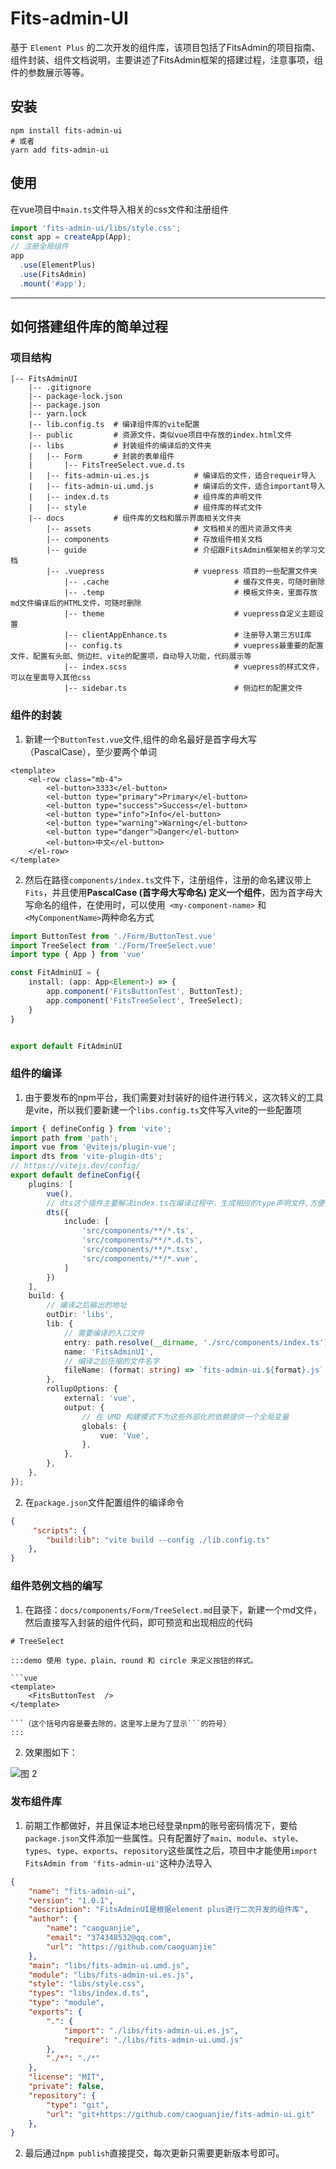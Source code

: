 # Fits-admin-UI

基于 `Element Plus` 的二次开发的组件库，该项目包括了FitsAdmin的项目指南、组件封装、组件文档说明，主要讲述了FitsAdmin框架的搭建过程，注意事项，组件的参数展示等等。


## 安装

```shell
npm install fits-admin-ui
# 或者
yarn add fits-admin-ui
```

## 使用
在vue项目中`main.ts`文件导入相关的css文件和注册组件

```ts
import 'fits-admin-ui/libs/style.css';
const app = createApp(App);
// 注册全局组件
app
  .use(ElementPlus)
  .use(FitsAdmin)
  .mount('#app');
```

------

## 如何搭建组件库的简单过程

### 项目结构
```
|-- FitsAdminUI
    |-- .gitignore
    |-- package-lock.json
    |-- package.json
    |-- yarn.lock
    |-- lib.config.ts  # 编译组件库的vite配置
    |-- public         # 资源文件，类似vue项目中存放的index.html文件
    |-- libs           # 封装组件的编译后的文件夹
    |   |-- Form       # 封装的表单组件
    |       |-- FitsTreeSelect.vue.d.ts
    |   |-- fits-admin-ui.es.js          # 编译后的文件，适合requeir导入
    |   |-- fits-admin-ui.umd.js         # 编译后的文件，适合important导入
    |   |-- index.d.ts                   # 组件库的声明文件
    |   |-- style                        # 组件库的样式文件
    |-- docs           # 组件库的文档和展示界面相关文件夹
        |-- assets                       # 文档相关的图片资源文件夹
        |-- components                   # 存放组件相关文档
        |-- guide                        # 介绍跟FitsAdmin框架相关的学习文档
        |-- .vuepress                    # vuepress 项目的一些配置文件夹
            |-- .cache                            # 缓存文件夹，可随时删除
            |-- .temp                             # 模板文件夹，里面存放md文件编译后的HTML文件，可随时删除
            |-- theme                             # vuepress自定义主题设置
            |-- clientAppEnhance.ts               # 注册导入第三方UI库
            |-- config.ts                         # vuepress最重要的配置文件，配置有头部、侧边栏、vite的配置项，自动导入功能，代码展示等
            |-- index.scss                        # vuepress的样式文件，可以在里面导入其他css
            |-- sidebar.ts                        # 侧边栏的配置文件 
```

### 组件的封装

1. 新建一个`ButtonTest.vue`文件,组件的命名最好是首字母大写（PascalCase），至少要两个单词

```vue
<template>
    <el-row class="mb-4">
        <el-button>3333</el-button>
        <el-button type="primary">Primary</el-button>
        <el-button type="success">Success</el-button>
        <el-button type="info">Info</el-button>
        <el-button type="warning">Warning</el-button>
        <el-button type="danger">Danger</el-button>
        <el-button>中文</el-button>
    </el-row>
</template>
```


2. 然后在路径`components/index.ts`文件下，注册组件，注册的命名建议带上`Fits`，并且使用**PascalCase (首字母大写命名) 定义一个组件**，因为首字母大写命名的组件，在使用时，可以使用` <my-component-name>` 和 `<MyComponentName>`两种命名方式

```ts
import ButtonTest from './Form/ButtonTest.vue'
import TreeSelect from './Form/TreeSelect.vue'
import type { App } from 'vue'

const FitAdminUI = {
    install: (app: App<Element>) => {
        app.component('FitsButtonTest', ButtonTest);
        app.component('FitsTreeSelect', TreeSelect);
    }
}


export default FitAdminUI
```

### 组件的编译
1. 由于要发布的npm平台，我们需要对封装好的组件进行转义，这次转义的工具是vite，所以我们要新建一个`libs.config.ts`文件写入vite的一些配置项

```ts
import { defineConfig } from 'vite';
import path from 'path';
import vue from '@vitejs/plugin-vue';
import dts from 'vite-plugin-dts';
// https://vitejs.dev/config/
export default defineConfig({
    plugins: [
        vue(),
        // dts这个插件主要解决index.ts在编译过程中，生成相应的type声明文件,方便ts去使用，保证不会包类型错误
        dts({
            include: [
                'src/components/**/*.ts',
                'src/components/**/*.d.ts',
                'src/components/**/*.tsx',
                'src/components/**/*.vue',
            ]
        })
    ],
    build: {
        // 编译之后输出的地址
        outDir: 'libs',
        lib: {
            // 需要编译的入口文件
            entry: path.resolve(__dirname, './src/components/index.ts'),
            name: 'FitsAdminUI',
            // 编译之后压缩的文件名字
            fileName: (format: string) => `fits-admin-ui.${format}.js`,
        },
        rollupOptions: {
            external: 'vue',
            output: {
                // 在 UMD 构建模式下为这些外部化的依赖提供一个全局变量
                globals: {
                    vue: 'Vue',
                },
            },
        },
    },
});

```

2. 在`package.json`文件配置组件的编译命令

```json
{   
     "scripts": {
        "build:lib": "vite build --config ./lib.config.ts"
    },
}
```

### 组件范例文档的编写

1. 在路径：`docs/components/Form/TreeSelect.md`目录下，新建一个md文件，然后直接写入封装的组件代码，即可预览和出现相应的代码

```
# TreeSelect

:::demo 使用 type、plain、round 和 circle 来定义按钮的样式。

```vue
<template>
    <FitsButtonTest  />
</template>

```（这个括号内容是要去除的，这里写上是为了显示```的符号）
:::

```

2. 效果图如下：

![图 2](https://github.com/caoguanjie/fitsadmin/tree/master/libs/assets/view.jpg)  

### 发布组件库
1. 前期工作都做好，并且保证本地已经登录npm的账号密码情况下，要给`package.json`文件添加一些属性。只有配置好了`main`、`module`、`style`、`types`、`type`、`exports`、`repository`这些属性之后，项目中才能使用`import FitsAdmin from 'fits-admin-ui'`这种办法导入

```json
{
    "name": "fits-admin-ui",
    "version": "1.0.1",
    "description": "FitsAdminUI是根据element plus进行二次开发的组件库",
    "author": {
        "name": "caoguanjie",
        "email": "374348532@qq.com",
        "url": "https://github.com/caoguanjie"
    },
    "main": "libs/fits-admin-ui.umd.js",
    "module": "libs/fits-admin-ui.es.js",
    "style": "libs/style.css",
    "types": "libs/index.d.ts",
    "type": "module",
    "exports": {
        ".": {
            "import": "./libs/fits-admin-ui.es.js",
            "require": "./libs/fits-admin-ui.umd.js"
        },
        "./*": "./*"
    },
    "license": "MIT",
    "private": false,
    "repository": {
        "type": "git",
        "url": "git+https://github.com/caoguanjie/fits-admin-ui.git"
    },
}
```

2. 最后通过`npm publish`直接提交，每次更新只需要更新版本号即可。